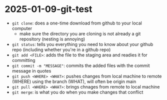 # 2025-01-09-git-test

- `git clone`: does a one-time download from github to your local computer
  - make sure the directory you are cloning is not already a git repository (nesting is annoying)
- `git status`: tells you everything you need to know about your github repo (including whether you're in a github repo)
- `git add <FILE>`: adds the file to the staging area and readies it for committing
- `git commit -m "MESSAGE"`: commits the added files with the commit message in quotes
- `git push <WHERE> <WHAT>`: pushes changes from local machine to remote (WHERE) using the branch (WHAT), will often be origin main
- `git pull <WHERE> <WHAT>`: brings chnages from remote to local machine
- `git merge`: is what you do when you make changes that conflict
